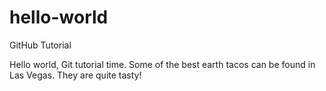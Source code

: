 # hello-world
GitHub Tutorial

Hello world, Git tutorial time.  Some of the best earth tacos can be found in Las Vegas.  They are quite tasty!

